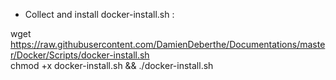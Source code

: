 * Collect and install docker-install.sh :

wget https://raw.githubusercontent.com/DamienDeberthe/Documentations/master/Docker/Scripts/docker-install.sh <br/>
chmod +x docker-install.sh && ./docker-install.sh
